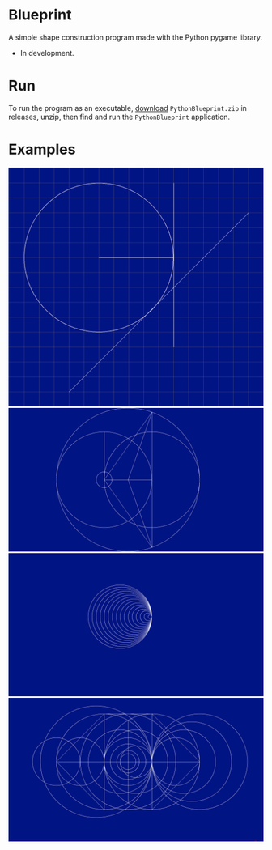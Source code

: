 # Blueprint

A simple shape construction program made with the Python pygame library.
- In development.


# Run

To run the program as an executable, [download](https://github.com/SeanJxie/Blueprint/releases/download/v1.0/PythonBlueprint.zip) `PythonBlueprint.zip` in releases, unzip, then find and run the `PythonBlueprint` application.

# Examples
![example](https://github.com/SeanJxie/Blueprint/blob/main/images/example.png)
![example_2](https://github.com/SeanJxie/Blueprint/blob/main/images/example_2.png)
![example_3](https://github.com/SeanJxie/Blueprint/blob/main/images/example_3.png)
![example_4](https://github.com/SeanJxie/Blueprint/blob/main/images/example_4.png)


